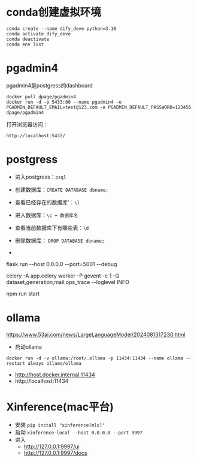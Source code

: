 # conda创建虚拟环境
```
conda create --name dify_deve python=3.10
conda activate dify_deve
conda deactivate
conda env list
```
# pgadmin4
pgadmin4是postgress的dashboard
```
docker pull dpage/pgadmin4
docker run -d -p 5433:80 --name pgadmin4 -e PGADMIN_DEFAULT_EMAIL=test@123.com -e PGADMIN_DEFAULT_PASSWORD=123456 dpage/pgadmin4
```
打开浏览器访问：
```
http://localhost:5433/
```
# postgress
- 进入postgress：`psql`
- 创建数据库：`CREATE DATABASE dbname;`
- 查看已经存在的数据库'：`\l `
- 进入数据库：`\c + 数据库名`
- 查看当前数据库下有哪些表：`\d`

- 删除数据库： `DROP DATABASE dbname;`

- 

flask run --host 0.0.0.0 --port=5001 --debug

celery -A app.celery worker -P gevent -c 1 -Q dataset,generation,mail,ops_trace --loglevel INFO

npm run start


# ollama

https://www.53ai.com/news/LargeLanguageModel/2024081317230.html

- 启动ollama
```
docker run -d -v ollama:/root/.ollama -p 11434:11434 --name ollama --restart always ollama/ollama
```
- http://host.docker.internal:11434
- http://localhost:11434

# Xinference(mac平台)
- 安装
```pip install "xinference[mlx]"```
- 启动
```xinference-local --host 0.0.0.0 --port 9997```
- 进入
    - http://127.0.0.1:9997/ui 
    - http://127.0.0.1:9997/docs 
